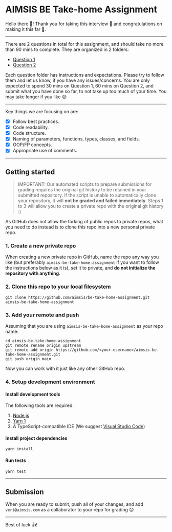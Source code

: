 # AIMSIS BE Take-home Assignment

Hello there 👋! Thank you for taking this interview 🙏 and congratulations on making it this far 🎉.

---

There are 2 questions in total for this assignment, and should take no more than 90 mins to complete. They are organized in 2 folders:
- [Question 1](https://github.com/aimsis/be-take-home-assignment/tree/main/src/question-1)
- [Question 2](https://github.com/aimsis/be-take-home-assignment/tree/main/src/question-2)

Each question folder has instructions and expectations. Please try to follow them and let us know, if you have any issues/concerns. You are only expected to spend 30 mins on Question 1, 60 mins on Question 2, and submit what you have done so far, to not take up too much of your time. You may take longer if you like 😊

---

Key things we are focusing on are:

- [x] Follow best practices.
- [x] Code readability.
- [x] Code structure.
- [x] Naming of parameters, functions, types, classes, and fields.
- [x] OOP/FP concepts.
- [x] Appropriate use of comments.

---

## Getting started

> IMPORTANT: Our automated scripts to prepare submissions for grading requires the original git history to be retained in your submitted repository. If the script is unable to automatically clone your repository, it will **not be graded and failed immediately**. Steps 1 to 3 will allow you to create a private repo with the original git history :)

As GitHub does not allow the forking of public repos to private repos, what you need to do instead is to clone this repo into a new personal private repo.

### 1. Create a new private repo
When creating a new private repo in GitHub, name the repo any way you like (but preferably `aimsis-be-take-home-assignment` if you want to follow the instructions below as it is), set it to private, and **do not initialize the repository with anything**.

### 2. Clone this repo to your local filesystem
```
git clone https://github.com/aimsis/be-take-home-assignment.git aimsis-be-take-home-assignment
```

### 3. Add your remote and push
Assuming that you are using `aimsis-be-take-home-assignment` as your repo name:
```
cd aimsis-be-take-home-assignment
git remote rename origin upstream
git remote add origin https://github.com/<your-username>/aimsis-be-take-home-assignment.git
git push origin main
```
Now you can work with it just like any other GitHub repo.

### 4. Setup development environment

#### Install development tools
The following tools are required:
1. [Node.js](https://nodejs.org/en/)
2. [Yarn 1](https://classic.yarnpkg.com/en/docs/install)
3. A TypeScript-compatible IDE (We suggest [Visual Studio Code](https://code.visualstudio.com/))

#### Install project dependencies
```
yarn install
```

#### Run tests
```
yarn test
```

---

## Submission
When you are ready to submit, push all of your changes, and add `veri@aimsis.com` as a collaborator to your repo for grading 😊

---

Best of luck 👍!
